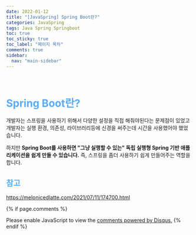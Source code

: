 ```yaml
---
date: 2022-01-12
title: "[JavaSpring] Spring Boot란?"
categories: JavaSpring
tags: Java Spring Springboot
toc: true
toc_sticky: true
toc_label: "페이지 목차"
comments: true
sidebar:
  nav: "main-sidebar"
---
```


<br/>

# <span style="color:#58ACFA">Spring Boot란?</span>

개발자는 스프링을 사용하기 위해서 다양한 설정을 직접 해줘야된다는 문제점이 있었고 개발자는 실행 환경, 의존성, 라이브러리등에 신경을 써주는데 시간을 사용했어야 했었습니다.<br/>

하지만 **Spring Boot를 사용하면 "그냥 실행할 수 있는" 독립 실행형 Spring 기반 애플리케이션을 쉽게 만들 수 있습니다.** 즉, 스프링을 좀더 사용하기 쉽게 만들어주는 역할을 합니다.

## <span style="color:#58ACFA">참고</span>

<https://melonicedlatte.com/2021/07/11/174700.html>

{% if page.comments %}

<div id="disqus_thread"></div>
<script>
    /**
    *  RECOMMENDED CONFIGURATION VARIABLES: EDIT AND UNCOMMENT THE SECTION BELOW TO INSERT DYNAMIC VALUES FROM YOUR PLATFORM OR CMS.
    *  LEARN WHY DEFINING THESE VARIABLES IS IMPORTANT: https://disqus.com/admin/universalcode/#configuration-variables    */
    var disqus_config = function () {
        this.page.url = "{{ page.url | absolute_url }};";  // Replace PAGE_URL with your page's canonical URL variable
        this.page.identifier = "{{ page.id }}";; // Replace PAGE_IDENTIFIER with your page's unique identifier variable
    };
    (function() { // DON'T EDIT BELOW THIS LINE
        var d = document, s = d.createElement('script');
        s.src = 'https://lecocococo-blog.disqus.com/embed.js';
        s.setAttribute('data-timestamp', +new Date());
        (d.head || d.body).appendChild(s);
    })();

</script>
<noscript>Please enable JavaScript to view the <a href="https://disqus.com/?ref_noscript">comments powered by Disqus.</a></noscript>
{% endif %}
